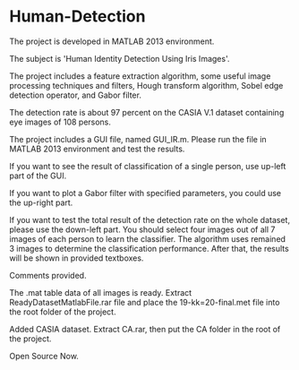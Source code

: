 # Human-Detection
The project is developed in MATLAB 2013 environment.

The subject is 'Human Identity Detection Using Iris Images'.

The project includes a feature extraction algorithm, some useful image processing techniques and filters, Hough transform algorithm, Sobel edge detection operator, and Gabor filter.

The detection rate is about 97 percent on the CASIA V.1 dataset containing eye images of 108 persons.

The project includes a GUI file, named GUI_IR.m. Please run the file in MATLAB 2013 environment and test the results.

If you want to see the result of classification of a single person, use up-left part of the GUI. 

If you want to plot a Gabor filter with specified parameters, you could use the up-right part.

If you want to test the total result of the detection rate on the whole dataset, please use the down-left part. You should select four images out of all 7 images of each person to learn the classifier. The algorithm uses remained 3 images to determine the classification performance. After that, the results will be shown in provided textboxes.   

Comments provided.

The .mat table data of all images is ready. Extract ReadyDatasetMatlabFile.rar file and place the 19-kk=20-final.met file into the root folder of the project. 

Added CASIA dataset. Extract CA.rar, then put the CA folder in the root of the project.

Open Source Now.

